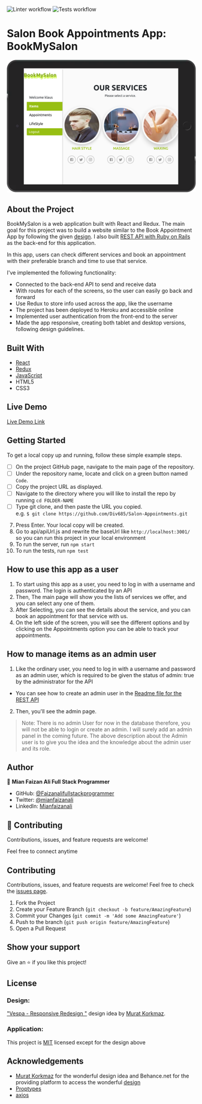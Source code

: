 ![Linter workflow](https://github.com/Div685/Salon-Appointments/actions/workflows/linters.yml/badge.svg)
![Tests workflow](https://github.com/Div685/Salon-Appointments/actions/workflows/tests.yml/badge.svg)
# Salon Book Appointments App: BookMySalon

![Screenshots](./screenshot.png)


## About the Project
BookMySalon is a web application built with React and Redux. The main goal for this project was to build a website similar to the Book Appointment App by following the given [design](https://www.behance.net/gallery/26425031/Vespa-Responsive-Redesign). 
I also built [REST API with Ruby on Rails](https://github.com/Div685/Book-Appointment-API) as the back-end for this application.

In this app, users can check different services and book an appointment with their preferable branch and time to use that service.

I've implemented the following functionality:
- Connected to the back-end API to send and receive data
- With routes for each of the screens, so the user can easily go back and forward
- Use Redux to store info used across the app, like the username
- The project has been deployed to Heroku and accessible online
- Implemented user authentication from the front-end to the server
- Made the app responsive, creating both tablet and desktop versions, following design guidelines.

## Built With

* [React](https://reactjs.org/)
* [Redux](https://redux.js.org/)
* [JavaScript](https://en.wikipedia.org/wiki/JavaScript)
* HTML5
* CSS3


## Live Demo

[Live Demo Link](https://salon-appointment-33fe4.web.app/)


## Getting Started

To get a local copy up and running, follow these simple example steps.

- [ ] On the project GitHub page, navigate to the main page of the repository.
- [ ] Under the repository name, locate and click on a green button named `Code`. 
- [ ] Copy the project URL as displayed.
- [ ] Navigate to the directory where you will like to install the repo by running `cd FOLDER-NAME`
- [ ] Type git clone, and then paste the URL you copied. <br>
e.g. `$ git clone https://github.com/Div685/Salon-Appointments.git`
7. Press Enter. Your local copy will be created. 
8. Go to api/apiUrl.js and rewrite the baseUrl like `http://localhost:3001/` so you can run this project in your local environment
9. To run the server, run `npm start`
10. To run the tests, run `npm test`

## How to use this app as a user

1. To start using this app as a user, you need to log in with a username and password. The login is authenticated by an API
2. Then, The main page will show you the lists of services we offer, and you can select any one of them.
3. After Selecting, you can see the details about the service, and you can book an appointment for that service with us.
4. On the left side of the screen, you will see the different options and by clicking on the Appointments option you can be able to track your appointments.

## How to manage items as an admin user

1. Like the ordinary user, you need to log in with a username and password as an admin user, which is required to be given the status of admin: true by the administrator for the API
  * You can see how to create an admin user in the [Readme file for the REST API](https://github.com/Div685/Book-Appointment-API)
2. Then, you'll see the admin page.
> Note: There is no admin User for now in the database therefore, you will not be able to login or create an admin. I will surely add an admin panel in the coming future. The above description about the Admin user is to give you the idea and the knowledge about the admin user and its role.

## Author

👤 **Mian Faizan Ali Full Stack Programmer**

- GitHub: [@Faizanalifullstackprogrammer](https://github.com/Faizanalifullstackprogrammer)
- Twitter: [@mianfaizanali](https://twitter.com/mianfaizanali)
- LinkedIn: [Mianfaizanali](https://pk.linkedin.com/in/mianfaizanali)



## 🤝 Contributing

Contributions, issues, and feature requests are welcome!

Feel free to connect anytime


## Contributing

Contributions, issues, and feature requests are welcome!
Feel free to check the [issues page](../../issues).

1. Fork the Project
2. Create your Feature Branch (`git checkout -b feature/AmazingFeature`)
3. Commit your Changes (`git commit -m 'Add some AmazingFeature'`)
4. Push to the branch (`git push origin feature/AmazingFeature`)
5. Open a Pull Request


## Show your support

Give an ⭐️ if you like this project!


## License

### Design:
["Vespa - Responsive Redesign "](https://www.behance.net/gallery/26425031/Vespa-Responsive-Redesign) design idea by [Murat Korkmaz](https://www.behance.net/muratk).

### Application:
This project is [MIT](./LICENSE) licensed except for the design above

## Acknowledgements
* [Murat Korkmaz](https://www.behance.net/muratk) for the wonderful design idea and Behance.net for the providing platform to access the wonderful [design](https://www.behance.net/gallery/26425031/Vespa-Responsive-Redesign)
* [Proptypes](https://reactjs.org/docs/typechecking-with-proptypes.html)
* [axios](https://github.com/axios/axios)
